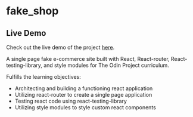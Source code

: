 fake_shop
=========

## Live Demo

Check out the live demo of the project [here](https://fake-shop-lemon.vercel.app/home).

A single page fake e-commerce site built with React, React-router, React-testing-library, and style modules for The Odin Project curriculum.

Fulfills the learning objectives:
* Architecting and building a functioning react application
* Utilizing react-router to create a single page application
* Testing react code using react-testing-library
* Utilizing style modules to style custom react components
